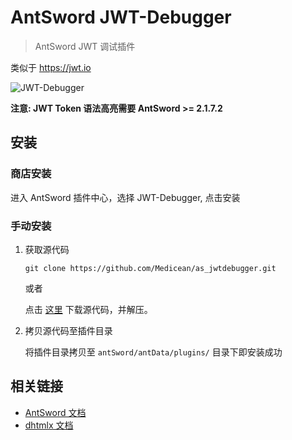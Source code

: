 # AntSword JWT-Debugger

> AntSword JWT 调试插件

类似于 https://jwt.io

![JWT-Debugger](https://i.loli.net/2019/11/07/RDl7uVMA3tnsJo8.png)

**注意: JWT Token 语法高亮需要 AntSword >= 2.1.7.2**

## 安装

### 商店安装

进入 AntSword 插件中心，选择 JWT-Debugger, 点击安装

### 手动安装

1. 获取源代码

	```
	git clone https://github.com/Medicean/as_jwtdebugger.git
	```
	
	或者
	
	点击 [这里](https://github.com/Medicean/as_jwtdebugger/archive/master.zip) 下载源代码，并解压。

2. 拷贝源代码至插件目录

    将插件目录拷贝至 `antSword/antData/plugins/` 目录下即安装成功

## 相关链接

* [AntSword 文档](http://doc.u0u.us)
* [dhtmlx 文档](http://docs.dhtmlx.com/)
